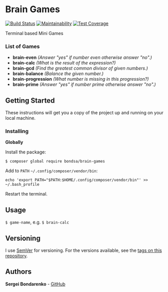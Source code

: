 # Brain Games

[![Build Status](https://travis-ci.org/bondarenkosa/project-lvl1-s276.svg?branch=master)](https://travis-ci.org/bondarenkosa/project-lvl1-s276)
[![Maintainability](https://api.codeclimate.com/v1/badges/af42f9ee5b42ca1b0e90/maintainability)](https://codeclimate.com/github/bondarenkosa/project-lvl1-s276/maintainability)
[![Test Coverage](https://api.codeclimate.com/v1/badges/af42f9ee5b42ca1b0e90/test_coverage)](https://codeclimate.com/github/bondarenkosa/project-lvl1-s276/test_coverage)

Terminal based Mini Games

### List of Games

- **brain-even** _(Answer "yes" if number even otherwise answer "no".)_
- **brain-calc** _(What is the result of the expression?)_
- **brain-gcd** _(Find the greatest common divisor of given numbers.)_
- **brain-balance** _(Balance the given number.)_
- **brain-progression** _(What number is missing in this progression?)_
- **brain-prime** _(Answer "yes" if number prime otherwise answer "no".)_

## Getting Started

These instructions will get you a copy of the project up and running on your local machine.

### Installing

**Globally**

Install the package:

```
$ composer global require bondsa/brain-games
```

Add to ```PATH``` ```~/.config/composer/vendor/bin```:

```
echo 'export PATH="$PATH:$HOME/.config/composer/vendor/bin"' >> ~/.bash_profile
```

Restart the terminal.

## Usage

```$ game-name```, e.g. ```$ brain-calc```

## Versioning

I use [SemVer](http://semver.org/) for versioning. For the versions available, see the [tags on this repository](https://github.com/bondarenkosa/project-lvl1-s276/tags). 

## Authors

**Sergei Bondarenko**  - [GitHub](https://github.com/bondarenkosa/)
